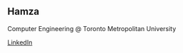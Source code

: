 ## Hamza

Computer Engineering @ Toronto Metropolitan University

[LinkedIn](https://www.linkedin.com/in/muhammadhamzamahboob/)
